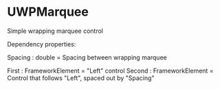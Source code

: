 # UWPMarquee
Simple wrapping marquee control

Dependency properties:

Spacing : double  = Spacing between wrapping marquee

First : FrameworkElement = "Left" control
Second : FrameworkElement = Control that follows "Left", spaced out by "Spacing"

